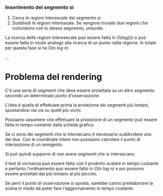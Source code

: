 ### Inserimento del segmento si

1. Cerca le regioni intersecate dal segmento *si*.
2. Suddividi le regioni interessate. Se vengono trovate due regioni che coincidono con lo stesso segmento, uniscele.

La ricerca delle regioni interesecate può essere fatta in *O(log(i))* e può essere fatta in modo analogo alla ricerca di un punto nella regione. In totale per questa fase si ha *O(n log n)*.

...

# Problema del rendering

C'è una serie di segmenti che deve essere proiettata su un altro segmento secondo un determinato punto d'osservazione.

L'idea è quella di effettuare prima la proiezione dei segmenti più lontani, spostandosi via via su quelli più vicini.

Possiamo assumere che effettuare la proiezione di un segmento può essere fatta in tempo costante dalla scheda grafica.

Se ci sono dei segmenti che si intersecano è necessario suddividere uno dei due. Con le coordinate intere non possiamo calcolare il punto di intersezione di un semgento.

Si può quindi supporre di non avere segmenti che si intersecano.

Il test di vicinanza può essere fatto con il prodotto scalare in tempo costante e pertanto l'ordinamento può essere fatto in *O(n log n)* e poi possono essere proiettati dal più lontano al più piccolo.

Se però il punto di osservazione si sposta, sarebbe carino preelaborare la scena in modo da poter fare l'aggiornamento in tempo costante.